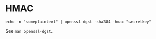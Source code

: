 # HMAC

```
echo -n "someplaintext" | openssl dgst -sha384 -hmac "secretkey"
```

See `man openssl-dgst`.
